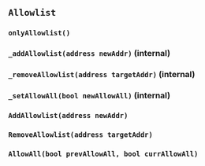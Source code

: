 ## `Allowlist`





### `onlyAllowlist()`






### `_addAllowlist(address newAddr)` (internal)





### `_removeAllowlist(address targetAddr)` (internal)





### `_setAllowAll(bool newAllowAll)` (internal)






### `AddAllowlist(address newAddr)`





### `RemoveAllowlist(address targetAddr)`





### `AllowAll(bool prevAllowAll, bool currAllowAll)`





